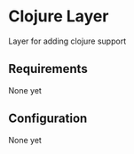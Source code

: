 # Clojure Layer

Layer for adding clojure support

## Requirements

None yet

## Configuration

None yet
